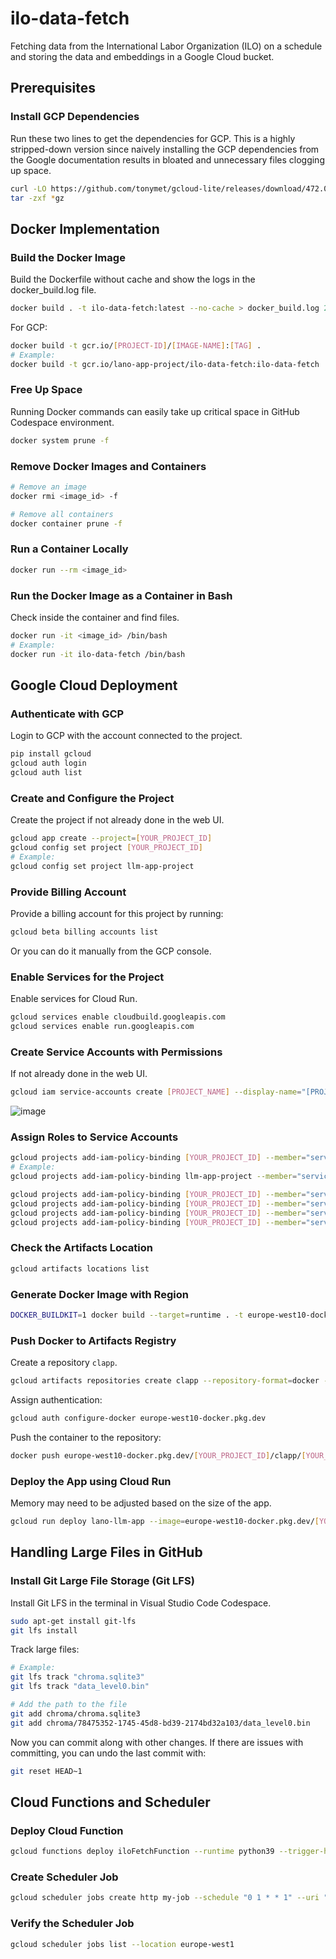 # ilo-data-fetch

Fetching data from the International Labor Organization (ILO) on a schedule and storing the data and embeddings in a Google Cloud bucket.

## Prerequisites

### Install GCP Dependencies
Run these two lines to get the dependencies for GCP. This is a highly stripped-down version since naively installing the GCP dependencies from the Google documentation results in bloated and unnecessary files clogging up space.
```bash
curl -LO https://github.com/tonymet/gcloud-lite/releases/download/472.0.0/google-cloud-cli-472.0.0-linux-x86_64-lite.tar.gz
tar -zxf *gz
```

## Docker Implementation

### Build the Docker Image
Build the Dockerfile without cache and show the logs in the docker_build.log file.
```bash
docker build . -t ilo-data-fetch:latest --no-cache > docker_build.log 2>&1
```

For GCP:
```bash
docker build -t gcr.io/[PROJECT-ID]/[IMAGE-NAME]:[TAG] .
# Example:
docker build -t gcr.io/lano-app-project/ilo-data-fetch:ilo-data-fetch .
```

### Free Up Space
Running Docker commands can easily take up critical space in GitHub Codespace environment.
```bash
docker system prune -f
```

### Remove Docker Images and Containers
```bash
# Remove an image
docker rmi <image_id> -f

# Remove all containers
docker container prune -f
```

### Run a Container Locally
```bash
docker run --rm <image_id>
```

### Run the Docker Image as a Container in Bash
Check inside the container and find files.
```bash
docker run -it <image_id> /bin/bash
# Example:
docker run -it ilo-data-fetch /bin/bash
```

## Google Cloud Deployment

### Authenticate with GCP
Login to GCP with the account connected to the project.
```bash
pip install gcloud
gcloud auth login
gcloud auth list
```

### Create and Configure the Project
Create the project if not already done in the web UI.
```bash
gcloud app create --project=[YOUR_PROJECT_ID]
gcloud config set project [YOUR_PROJECT_ID]
# Example:
gcloud config set project llm-app-project
```

### Provide Billing Account
Provide a billing account for this project by running:
```bash
gcloud beta billing accounts list
```
Or you can do it manually from the GCP console.

### Enable Services for the Project
Enable services for Cloud Run.
```bash
gcloud services enable cloudbuild.googleapis.com
gcloud services enable run.googleapis.com
```

### Create Service Accounts with Permissions
If not already done in the web UI.
```bash
gcloud iam service-accounts create [PROJECT_NAME] --display-name="[PROJECT_NAME]"
```

![image](https://github.com/cmatc13/ilo-data-fetch/assets/9800102/30a0b0e3-05ad-45ae-acfd-5b733b4b69aa)

### Assign Roles to Service Accounts
```bash
gcloud projects add-iam-policy-binding [YOUR_PROJECT_ID] --member="serviceAccount:[SERVICE_ACCOUNT_EMAIL_ADDRESS]" --role="roles/run.invoker"
# Example:
gcloud projects add-iam-policy-binding llm-app-project --member="serviceAccount:lano-llm-app@llm-app-project.iam.gserviceaccount.com" --role="roles/run.invoker"

gcloud projects add-iam-policy-binding [YOUR_PROJECT_ID] --member="serviceAccount:[SERVICE_ACCOUNT_EMAIL_ADDRESS]" --role="roles/serviceusage.serviceUsageConsumer"
gcloud projects add-iam-policy-binding [YOUR_PROJECT_ID] --member="serviceAccount:[SERVICE_ACCOUNT_EMAIL_ADDRESS]" --role="roles/run.admin"
gcloud projects add-iam-policy-binding [YOUR_PROJECT_ID] --member="serviceAccount:[SERVICE_ACCOUNT_EMAIL_ADDRESS]" --role="roles/storage.objectCreator"
gcloud projects add-iam-policy-binding [YOUR_PROJECT_ID] --member="serviceAccount:[SERVICE_ACCOUNT_EMAIL_ADDRESS]" --role="roles/storage.objectAdmin"
```

### Check the Artifacts Location
```bash
gcloud artifacts locations list
```

### Generate Docker Image with Region
```bash
DOCKER_BUILDKIT=1 docker build --target=runtime . -t europe-west10-docker.pkg.dev/[YOUR_PROJECT_ID]/clapp/[YOUR_DOCKER_IMAGE]:latest
```

### Push Docker to Artifacts Registry
Create a repository `clapp`.
```bash
gcloud artifacts repositories create clapp --repository-format=docker --location=europe-west10 --description="A Langachain Chainlit App" --async
```

Assign authentication:
```bash
gcloud auth configure-docker europe-west10-docker.pkg.dev
```

Push the container to the repository:
```bash
docker push europe-west10-docker.pkg.dev/[YOUR_PROJECT_ID]/clapp/[YOUR_DOCKER_IMAGE]:latest
```

### Deploy the App using Cloud Run
Memory may need to be adjusted based on the size of the app.
```bash
gcloud run deploy lano-llm-app --image=europe-west10-docker.pkg.dev/[YOUR_PROJECT_ID]/clapp/[YOUR_DOCKER_IMAGE]:latest --region=europe-west6 --service-account=[SERVICE_ACCOUNT_EMAIL_ADDRESS] --port=8000 --memory=2G
```

## Handling Large Files in GitHub

### Install Git Large File Storage (Git LFS)
Install Git LFS in the terminal in Visual Studio Code Codespace.
```bash
sudo apt-get install git-lfs
git lfs install
```

Track large files:
```bash
# Example:
git lfs track "chroma.sqlite3"
git lfs track "data_level0.bin"

# Add the path to the file
git add chroma/chroma.sqlite3
git add chroma/78475352-1745-45d8-bd39-2174bd32a103/data_level0.bin
```

Now you can commit along with other changes. If there are issues with committing, you can undo the last commit with:
```bash
git reset HEAD~1
```

## Cloud Functions and Scheduler

### Deploy Cloud Function
```bash
gcloud functions deploy iloFetchFunction --runtime python39 --trigger-http --allow-unauthenticated --entry-point main --region europe-west1 --source .
```

### Create Scheduler Job
```bash
gcloud scheduler jobs create http my-job --schedule "0 1 * * 1" --uri "https://europe-west1-llm-app-project.cloudfunctions.net/iloFetchFunction" --http-method GET --time-zone "Europe/Paris" --location europe-west1
```

### Verify the Scheduler Job
```bash
gcloud scheduler jobs list --location europe-west1
```
